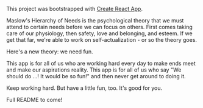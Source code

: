 This project was bootstrapped with [Create React App](https://github.com/facebookincubator/create-react-app).

Maslow's Hierarchy of Needs is the psychological theory that we must attend to certain needs before we can focus on others. First comes taking care of our physiology, then safety, love and belonging, and esteem. If we get that far, we're able to work on self-actualization -  or so the theory goes. 

Here's a new theory: we need fun.

This app is for all of us who are working hard every day to make ends meet and make our aspirations reality. This app is for all of us who say "We should do ...! It would be so fun!" and then never get around to doing it. 

Keep working hard. But have a little fun, too. It's good for you.

Full README to come!
